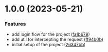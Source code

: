 # 1.0.0 (2023-05-21)


### Features

* add login flow for the project ([fa1b679](https://github.com/Prabeshpd/web-scraper-frontend/commit/fa1b679e9f1051f1d30b8bc0b6020c4a7fc23d92))
* add util for intercepting the request ([ff94b0b](https://github.com/Prabeshpd/web-scraper-frontend/commit/ff94b0b2f692a55a1419fcc94e9ab7cca2b41dd1))
* initial setup of the project ([26347bb](https://github.com/Prabeshpd/web-scraper-frontend/commit/26347bb88bbd5adfff00c810eb070cdf6b927e5e))
